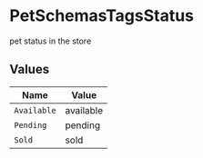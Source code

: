 # PetSchemasTagsStatus

pet status in the store


## Values

| Name        | Value       |
| ----------- | ----------- |
| `Available` | available   |
| `Pending`   | pending     |
| `Sold`      | sold        |